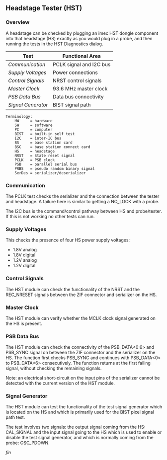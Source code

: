 ## Headstage Tester (HST)

### Overview

A headstage can be checked by plugging an imec HST dongle component
into that headstage (HS) exactly as you would plug in a probe, and
then running the tests in the HST Diagnostics dialog.

| Test                  | Functional Area |
| --------------------- | -------------------------------- |
| *Communication*       | PCLK signal and I2C bus |
| *Supply Voltages*     | Power connections |
| *Control Signals*     | NRST control signals |
| *Master Clock*        | 93.6 MHz master clock |
| *PSB Data Bus*        | Data bus connectivity |
| *Signal Generator*    | BIST signal path |

```
Terminology:
    HW     = hardware
    SW     = software
    PC     = computer
    BIST   = built-in self test
    I2C    = inter-IC bus
    BS     = base station card
    BSC    = base station connect card
    HS     = headstage
    NRST   = State reset signal
    PCLK   = PSB clock
    PSB    = parallel serial bus
    PRBS   = pseudo random binary signal
    SerDes = serializer/deserializer
```

### Communication

The PCLK test checks the serializer and the connection between the tester
and headstage. A failure here is similar to getting a NO_LOCK with a probe.

The I2C bus is the command/control pathway between HS and probe/tester. If
this is not working no other tests can run.

### Supply Voltages

This checks the presence of four HS power supply voltages:

- 1.8V analog
- 1.8V digital
- 1.2V analog
- 1.2V digital

### Control Signals

The HST module can check the functionality of the NRST and the REC_NRESET
signals between the ZIF connector and serializer on the HS.

### Master Clock

The HST module can verify whether the MCLK clock signal generated on the
HS is present.

### PSB Data Bus

The HST module can check the connectivity of the PSB_DATA<0:6> and
PSB_SYNC signal on between the ZIF connector and the serializer on
the HS. The function first checks PSB_SYNC and continues with PSB_DATA<0>
to PSB_DATA<6> consecutively. The function returns at the first failing
signal, without checking the remaining signals.

Note: an electrical short-circuit on the input pins of the serializer
cannot be detected with the current version of the HST module.

### Signal Generator

The HST module can test the functionality of the test signal generator
which is located on the HS and which is primarily used for the BIST pixel
signal path test.

The test involves two signals: the output signal coming from the HS:
CAL_SIGNAL and the input signal going to the HS which is used to enable
or disable the test signal generator, and which is normally coming from
the probe: OSC_PDOWN.

_fin_

